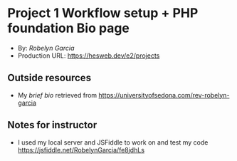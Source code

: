 # Project 1 Workflow setup + PHP foundation Bio page
+ By: *Robelyn Garcia*
+ Production URL: <https://hesweb.dev/e2/projects>

## Outside resources
+ My *brief bio* retrieved from <https://universityofsedona.com/rev-robelyn-garcia>

## Notes for instructor
+ I used my local server and JSFiddle to work on and test my code <https://jsfiddle.net/RobelynGarcia/fe8jdhLs>
